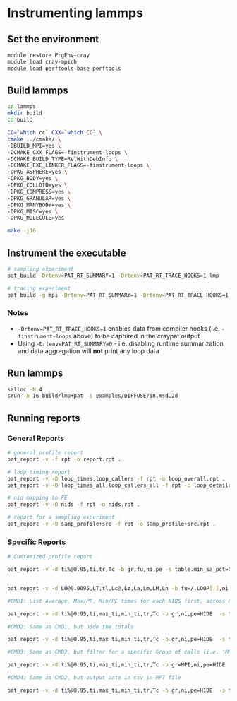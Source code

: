 # Instrumenting lammps

## Set the environment

```bash
module restore PrgEnv-cray
module load cray-mpich
module load perftools-base perftools
```
## Build lammps

```bash
cd lammps
mkdir build
cd build

CC=`which cc` CXX=`which CC` \
cmake ../cmake/ \
-DBUILD_MPI=yes \
-DCMAKE_CXX_FLAGS=-finstrument-loops \
-DCMAKE_BUILD_TYPE=RelWithDebInfo \
-DCMAKE_EXE_LINKER_FLAGS=-finstrument-loops \
-DPKG_ASPHERE=yes \
-DPKG_BODY=yes \
-DPKG_COLLOID=yes \
-DPKG_COMPRESS=yes \
-DPKG_GRANULAR=yes \
-DPKG_MANYBODY=yes \
-DPKG_MISC=yes \
-DPKG_MOLECULE=yes

make -j16
```

## Instrument the executable

```bash
# sampling experiment
pat_build -Drtenv=PAT_RT_SUMMARY=1 -Drtenv=PAT_RT_TRACE_HOOKS=1 lmp

# tracing experiment
pat_build -g mpi -Drtenv=PAT_RT_SUMMARY=1 -Drtenv=PAT_RT_TRACE_HOOKS=1 -u lmp

```

### Notes

* `-Drtenv=PAT_RT_TRACE_HOOKS=1` enables data from compiler hooks (i.e. `-finstrument-loops` above) to be captured in the craypat output
* Using `-Drtenv=PAT_RT_SUMMARY=0` - i.e. disabling runtime summarization and data aggregation will **not** print any loop data

## Run lammps

```bash
salloc -N 4
srun -n 16 build/lmp+pat -i examples/DIFFUSE/in.msd.2d
```

## Running reports

### General Reports

```bash
# general profile report
pat_report -v -f rpt -o report.rpt .

# loop timing report
pat_report -v -O loop_times,loop_callers -f rpt -o loop_overall.rpt .
pat_report -v -O loop_times_all,loop_callers_all -f rpt -o loop_detailed.rpt .

# nid mapping to PE
pat_report -v -O nids -f rpt -o nids.rpt .

# report for a sampling experiment
pat_report -v -O samp_profile+src -f rpt -o samp_profile+src.rpt .

```

### Specific Reports

```bash
# Customized profile report

pat_report -v -d ti%@0.95,ti,tr,Tc -b gr,fu,ni,pe -s table.min_sa_pct=0.95,show_data="csv" -f rpt -o custom_profile_report.rpt .


pat_report -v -d LU@0.0095,LT,tl,Lc@,Lz,La,Lm,LM,Ln -b fu=/.LOOP[.],ni,pe -s table.min_sa_pct=0.95 -s table.missing_dopt=tolerate -s table.overhead=include -s table.total=hide -f rpt -o loop_overall.rpt .

#CMD1: List Average, Max/PE, Min/PE times for each NIDS first, across Groups

pat_report -v -d ti%@0.95,ti,max_ti,min_ti,tr,Tc -b gr,ni,pe=HIDE  -s table.min_sa_pct=0.95 -f rpt -o custom_profile_report.rpt .

#CMD2: Same as CMD1, but hide the totals

pat_report -v -d ti%@0.95,ti,max_ti,min_ti,tr,Tc -b gr,ni,pe=HIDE  -s table.min_sa_pct=0.95,table.total=hide -f rpt -o custom_profile_report.rpt .

#CMD3: Same as CMD2, but filter for a specific Group of calls (i.e. 'MPI')

pat_report -v -d ti%@0.95,ti,max_ti,min_ti,tr,Tc -b gr=MPI,ni,pe=HIDE  -s table.min_sa_pct=0.95,table.total=hide -f rpt -o custom_profile_report.rpt .

#CMD4: Same as CMD2, but output data in csv in RPT file

pat_report -v -d ti%@0.95,ti,max_ti,min_ti,tr,Tc -b gr,ni,pe=HIDE  -s table.min_sa_pct=0.95,table.total=hide,show_data="csv" -f rpt -o custom_profile_report.rpt .


```
